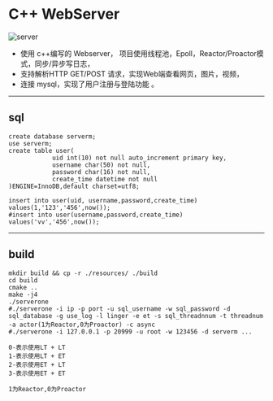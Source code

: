 # C++ WebServer

![server](https://img.shields.io/github/actions/workflow/status/VcSpace/WebServer/c-cpp.yml?branch=main)

- 使用 c++编写的 Webserver， 项目使用线程池，Epoll，Reactor/Proactor模式，同步/异步写日志， 
- 支持解析HTTP GET/POST 请求，实现Web端查看网页，图片，视频，
- 连接 mysql，实现了用户注册与登陆功能 。

---

## sql

```
create database serverm;
use serverm;
create table user(
            uid int(10) not null auto_increment primary key,
            username char(50) not null,
            password char(16) not null,
            create_time datetime not null
)ENGINE=InnoDB,default charset=utf8;

insert into user(uid, username,password,create_time) values(1,'123','456',now());
#insert into user(username,password,create_time) values('vv','456',now());
```

---

## build

```
mkdir build && cp -r ./resources/ ./build
cd build
cmake ..
make -j4
./serverone
#./serverone -i ip -p port -u sql_username -w sql_password -d sql_database -g use_log -l linger -e et -s sql_threadnnum -t threadnum -a actor(1为Reactor,0为Proactor) -c async
#./serverone -i 127.0.0.1 -p 20999 -u root -w 123456 -d serverm ...

0-表示使用LT + LT
1-表示使用LT + ET
2-表示使用ET + LT
3-表示使用ET + ET

1为Reactor,0为Proactor
```
